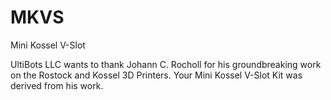MKVS
====

Mini Kossel V-Slot

UltiBots LLC wants to thank Johann C. Rocholl for his groundbreaking work on the Rostock and Kossel 3D Printers.  Your Mini Kossel V-Slot Kit was derived from his work. 
